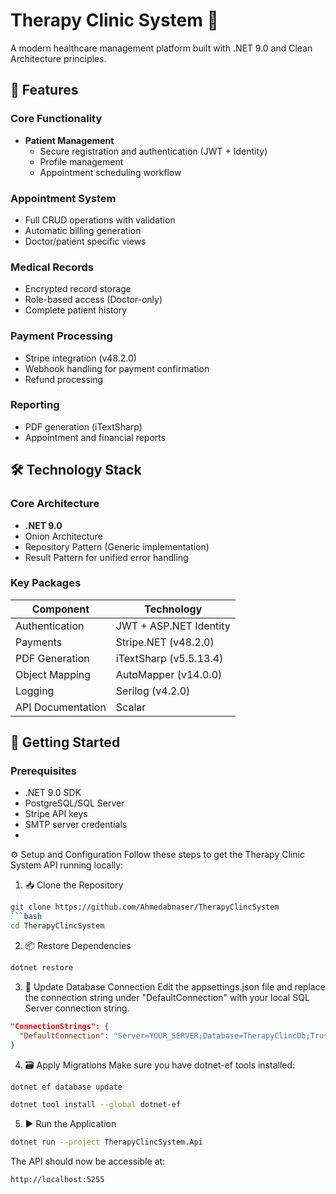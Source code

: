 # Therapy Clinic System 🏥

A modern healthcare management platform built with .NET 9.0 and Clean Architecture principles.

## 🌟 Features

### Core Functionality
- **Patient Management**
  - Secure registration and authentication (JWT + Identity)
  - Profile management
  - Appointment scheduling workflow

### Appointment System
- Full CRUD operations with validation
- Automatic billing generation
- Doctor/patient specific views

### Medical Records
- Encrypted record storage
- Role-based access (Doctor-only)
- Complete patient history

### Payment Processing
- Stripe integration (v48.2.0)
- Webhook handling for payment confirmation
- Refund processing

### Reporting
- PDF generation (iTextSharp)
- Appointment and financial reports

## 🛠 Technology Stack

### Core Architecture
- **.NET 9.0**
- Onion Architecture
- Repository Pattern (Generic implementation)
- Result Pattern for unified error handling

### Key Packages
| Component           | Technology               |
|---------------------|--------------------------|
| Authentication      | JWT + ASP.NET Identity   |
| Payments           | Stripe.NET (v48.2.0)     |
| PDF Generation     | iTextSharp (v5.5.13.4)   |
| Object Mapping     | AutoMapper (v14.0.0)     |
| Logging           | Serilog (v4.2.0)         |
| API Documentation | Scalar                   |

## 🚀 Getting Started

### Prerequisites
- .NET 9.0 SDK
- PostgreSQL/SQL Server
- Stripe API keys
- SMTP server credentials
- 
 ⚙️ Setup and Configuration
Follow these steps to get the Therapy Clinic System API running locally:

1. 📥 Clone the Repository
```bash
git clone https://github.com/Ahmedabnaser/TherapyClincSystem
```bash
cd TherapyClincSystem
```
2. 📦 Restore Dependencies
```bash
dotnet restore
```
3. 🔧 Update Database Connection
Edit the appsettings.json file and replace the connection string under "DefaultConnection" with your local SQL Server connection string.

```json
"ConnectionStrings": {
  "DefaultConnection": "Server=YOUR_SERVER;Database=TherapyClincDb;Trusted_Connection=True;MultipleActiveResultSets=true"
}
```
4. 🗃️ Apply Migrations
 Make sure you have dotnet-ef tools installed:
```bash
dotnet ef database update
```
```bash
dotnet tool install --global dotnet-ef
```
5. ▶️ Run the Application
```bash
dotnet run --project TherapyClincSystem.Api
```
The API should now be accessible at:
```arduino
http://localhost:5255
```

   
